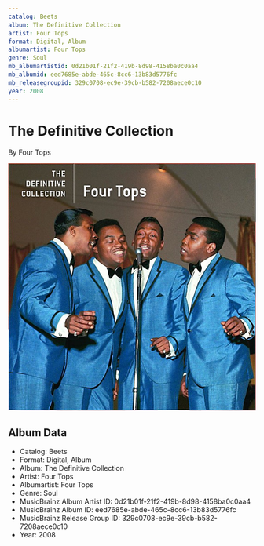 ```yaml
---
catalog: Beets
album: The Definitive Collection
artist: Four Tops
format: Digital, Album
albumartist: Four Tops
genre: Soul
mb_albumartistid: 0d21b01f-21f2-419b-8d98-4158ba0c0aa4
mb_albumid: eed7685e-abde-465c-8cc6-13b83d5776fc
mb_releasegroupid: 329c0708-ec9e-39cb-b582-7208aece0c10
year: 2008
---
```


# The Definitive Collection

By Four Tops

![](../../assets/beetscovers/Four_Tops-The_Definitive_Collection.jpg)

## Album Data

- Catalog: Beets
- Format: Digital, Album
- Album: The Definitive Collection
- Artist: Four Tops
- Albumartist: Four Tops
- Genre: Soul
- MusicBrainz Album Artist ID: 0d21b01f-21f2-419b-8d98-4158ba0c0aa4
- MusicBrainz Album ID: eed7685e-abde-465c-8cc6-13b83d5776fc
- MusicBrainz Release Group ID: 329c0708-ec9e-39cb-b582-7208aece0c10
- Year: 2008

